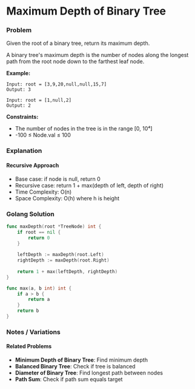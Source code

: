 # Maximum Depth of Binary Tree

### Problem
Given the root of a binary tree, return its maximum depth.

A binary tree's maximum depth is the number of nodes along the longest path from the root node down to the farthest leaf node.

**Example:**
```
Input: root = [3,9,20,null,null,15,7]
Output: 3

Input: root = [1,null,2]
Output: 2
```

**Constraints:**
- The number of nodes in the tree is in the range [0, 10⁴]
- -100 ≤ Node.val ≤ 100

### Explanation

#### **Recursive Approach**
- Base case: if node is null, return 0
- Recursive case: return 1 + max(depth of left, depth of right)
- Time Complexity: O(n)
- Space Complexity: O(h) where h is height

### Golang Solution

```go
func maxDepth(root *TreeNode) int {
    if root == nil {
        return 0
    }
    
    leftDepth := maxDepth(root.Left)
    rightDepth := maxDepth(root.Right)
    
    return 1 + max(leftDepth, rightDepth)
}

func max(a, b int) int {
    if a > b {
        return a
    }
    return b
}
```

### Notes / Variations

#### **Related Problems**
- **Minimum Depth of Binary Tree**: Find minimum depth
- **Balanced Binary Tree**: Check if tree is balanced
- **Diameter of Binary Tree**: Find longest path between nodes
- **Path Sum**: Check if path sum equals target
